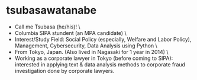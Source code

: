 # tsubasawatanabe

  *   Call me Tsubasa (he/his)! \
  *   Columbia SIPA stundent (an MPA candidate) \
  *   Interest/Study Field: Social Policy (especially, Welfare and Labor Policy), Management, Cybersecurity, Data Analysis using Python \
  *   From Tokyo, Japan. (Also lived in Nagasaki for 1 year in 2014) \
  *   Working as a corporate lawyer in Tokyo (before coming to SIPA): interested in applying text & data analysis methods to corporate fraud investigation done by corporate lawyers.
